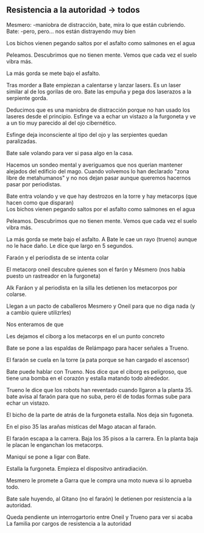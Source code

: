 ##   **Resistencia a la autoridad \-\> todos**

Mesmero: \-maniobra de distracción, bate, mira lo que están cubriendo.  
Bate: \-pero, pero... nos están distrayendo muy bien

Los bichos vienen pegando saltos por el asfalto como salmones en el agua

Peleamos. Descubrimos que no tienen mente. Vemos que cada vez el suelo vibra más.

La más gorda se mete bajo el asfalto.

Tras morder a Bate empiezan a calentarse y lanzar lasers. Es un laser similar al de los gorilas de oro. Bate las empuña y pega dos laserazos a la serpiente gorda.

Deducimos que es una maniobra de distracción porque no han usado los laseres desde el principio. Esfinge va a echar un vistazo a la furgoneta y ve a un tio muy parecido al del ojo cibernético.

Esfinge deja inconsciente al tipo del ojo y las serpientes quedan paralizadas.

Bate sale volando para ver si pasa algo en la casa. 

Hacemos un sondeo mental y averiguamos que nos querian mantener alejados del edificio del mago. Cuando volvemos lo han declarado "zona libre de metahumanos" y no nos dejan pasar aunque queremos hacernos pasar por periodistas.

Bate entra volando y ve que hay destrozos en la torre y hay metacorps (que hacen como que disparan)   
Los bichos vienen pegando saltos por el asfalto como salmones en el agua

Peleamos. Descubrimos que no tienen mente. Vemos que cada vez el suelo vibra más.

La más gorda se mete bajo el asfalto. A Bate le cae un rayo (trueno) aunque no le hace daño. Le dice que largo en 5 segundos. 

Faraón y el periodista de se intenta colar 

El metacorp oneil descubre quienes son el farón y Mésmero (nos había puesto un rastreador en la furgoneta)

Alk Faráon y al periodista en la silla les detienen los metacorpos por colarse.

Llegan a un pacto de caballeros Mesmero y Oneil para que no diga nada (y a cambio quiere utilizrles)

Nos enteramos de que 

Les dejamos el ciborg a los metacorps en el un punto concreto 

Bate se pone a las espaldas de Relámpago para hacer señales a Trueno.

El faraón se cuela en la torre (a pata porque se han cargado el ascensor)

Bate puede hablar con Trueno. Nos dice que el ciborg es peligroso, que tiene una bomba en el corazón y estalla matando todo alrededor.

Trueno le dice que los robots han reventado cuando llgaron a la planta 35\. bate avisa al faraón para que no suba, pero él de todas formas sube para echar un vistazo.

El bicho de la parte de atrás de la furgoneta estalla. Nos deja sin fugoneta.

En el piso 35 las arañas misticas del Mago atacan al faraón.

El faraón escapa a la carrera. Baja los 35 pisos a la carrera. En la planta baja le placan le enganchan los metacorps.

Maniquí se pone a ligar con Bate.

Estalla la furgoneta. Empieza el dispositvo antiradiación.

Mesmero le promete a Garra que le compra una moto nueva si lo aprueba todo.

Bate sale huyendo, al Gitano (no el faraón) le detienen por resistencia a la autoridad.

Queda pendiente un interrogartorio entre Oneil y Trueno para ver si acaba La familia por cargos de resistencia a la autoridad